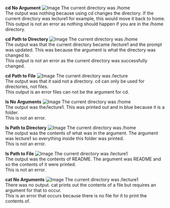 **cd No Argument**
![Image](SC1.png)
The current directory was /home <br/>
The output was nothing because using cd changes the directory. If the current directory was lecture1 for example, this would move it back to home. <br/>
This output is not an error as nothing should happen if you are in the /home directory. <br/>

**cd Path to Directory**
![Image](SC2.png)
The current directory was /home <br/>
The output was that the current directory became /lecture1 and the prompt was updated. This was because the argument is what the directory was changed to. <br/>
This output is not an error as the current directory was successfully changed. <br/>

**cd Path to File**
![Image](SC3.png)
The current directory was /lecture <br/>
The output was that it said not a directory. cd can only be used for directories, not files.<br/>
This output is an error files can not be the argument for cd. <br/>

**ls No Arguments**
![Image](SC4.png)
The current directory was /home <br/>
The output was the/lecture1. This was printed out and in blue because it is a folder. <br/>
This is not an error. <br/>

**ls Path to Directory**
![Image](SC5.png)
The current directory was /home <br/>
The output was the contents of what was in the argument. The argument was lecture1 so everything inside this folder was printed. <br/>
This is not an error. <br/>

**ls Path to File**
![Image](SC6.png)
The current directory was /lecture1 <br/>
The output was the contents of README. The argument was README and so the contents of it were printed. <br/>
This is not an error. <br/>

**cat No Arguments**
![Image](SC7.png)
The current directory was /lecture1 <br/>
There was no output. cat prints out the contents of a file but requires an argument for that to occur. <br/>
This is an error that occurs because there is no file for it to print the contents of. <br/>
